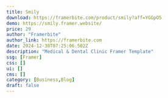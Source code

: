 ```yaml
---
title: Smily
download: https://framerbite.com/product/smily?aff=YGGpO5
demo: https://smily.framer.website/
price: 29
author: "Framerbite"
author_link: https://framerbite.com
date: 2024-12-30T07:25:06.502Z
description: "Medical & Dental Clinic Framer Template"
ssg: [Framer]
css: []
ui: []
cms: []
category: [Business,Blog]
draft: false
---
```

